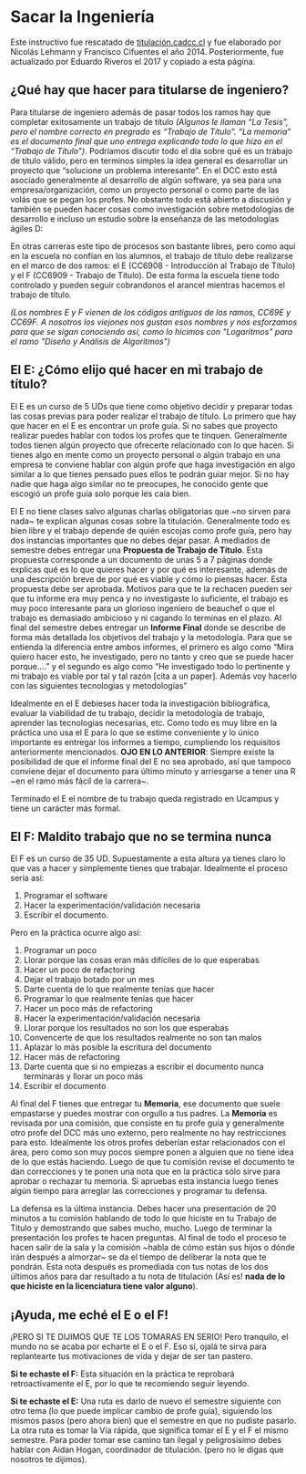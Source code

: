 # Sacar la Ingeniería

Este instructivo fue rescatado de [titulación.cadcc.cl](https://titulacion.cadcc.cl) y fue elaborado por Nicolás Lehmann y Francisco Cifuentes el año 2014. Posteriormente, fue actualizado por Eduardo Riveros el 2017 y copiado a esta página. 

## ¿Qué hay que hacer para titularse de ingeniero?

Para titularse de ingeniero además de pasar todos los ramos hay que completar exitosamente un trabajo de título _(Algunos le llaman “La Tesis”, pero el nombre correcto en pregrado es “Trabajo de Título”. “La memoria” es el documento final que uno entrega explicando todo lo que hizo en el “Trabajo de Título”)_. Podríamos discutir todo el día sobre qué es un trabajo de título válido, pero en terminos simples la idea general es desarrollar un proyecto que “solucione un problema interesante”. En el DCC esto está asociado generalmente al desarrollo de algún software, ya sea para una empresa/organización, como un proyecto personal o como parte de las volás que se pegan los profes. No obstante todo está abierto a discusión y también se pueden hacer cosas como investigación sobre metodologías de desarrollo e incluso un estudio sobre la enseñanza de las metodologías ágiles D:

En otras carreras este tipo de procesos son bastante libres, pero como aquí en la escuela no confían en los alumnos, el trabajo de título debe realizarse en el marco de dos ramos: el E (CC6908 - Introducción al Trabajo de Título) y el F (CC6909 - Trabajo de Título). De esta forma la escuela tiene todo controlado y pueden seguir cobrandonos el arancel mientras hacemos el trabajo de título. 

_(Los nombres E y F vienen de los códigos antiguos de los ramos, CC69E y CC69F. A nosotros los viejones nos gustan esos nombres y nos esforzamos para que se sigan conociendo así, como lo hicimos con "Logaritmos" para el ramo "Diseño y Análisis de Algoritmos")_

## El E: ¿Cómo elijo qué hacer en mi trabajo de título?

El E es un curso de 5 UDs que tiene como objetivo decidir y preparar todas las cosas previas para poder realizar el trabajo de título. Lo primero que hay que hacer en el E es encontrar un profe guía. Si no sabes que proyecto realizar puedes hablar con todos los profes que te tinquen. Generalmente todos tienen algún proyecto que ofrecerte relacionado con lo que hacen. Si tienes algo en mente como un proyecto personal o algún trabajo en una empresa te conviene hablar con algún profe que haga investigación en algo similar a lo que tienes pensado pues ellos te podrán guiar mejor. Si no hay nadie que haga algo similar no te preocupes, he conocido gente que escogió un profe guía solo porque les caía bien.

El E no tiene clases salvo algunas charlas obligatorias que ~no sirven para nada~ te explican algunas cosas sobre la titulación. Generalmente todo es bien libre y el trabajo depende de quién escojas como profe guía, pero hay dos instancias importantes que no debes dejar pasar. A mediados de semestre debes entregar una **Propuesta de Trabajo de Título**. Esta propuesta corresponde a un documento de unas 5 a 7 páginas donde explicas qué es lo que quieres hacer y por qué es interesante, además de una descripción breve de por qué es viable y cómo lo piensas hacer. Esta propuesta debe ser aprobada. Motivos para que te la rechacen pueden ser que tu informe era muy penca y no investigaste lo suficiente, el trabajo es muy poco interesante para un glorioso ingeniero de beauchef o que el trabajo es demasiado ambicioso y ni cagando lo terminas en el plazo. Al final del semestre debes entregar un **Informe Final** donde se describe de forma más detallada los objetivos del trabajo y la metodología. Para que se entienda la diferencia entre ambos informes, el primero es algo como “Mira quiero hacer esto, he investigado, pero no tanto y creo que se puede hacer porque….” y el segundo es algo como “He investigado todo lo pertinente y mi trabajo es viable por tal y tal razón [cita a un paper]. Además voy hacerlo con las siguientes tecnologías y metodologías”

Idealmente en el E debieses hacer toda la investigación bibliográfica, evaluar la viabilidad de tu trabajo, decidir la metodología de trabajo, aprender las tecnologías necesarias, etc. Como todo es muy libre en la práctica uno usa el E para lo que se estime conveniente y lo único importante es entregar los informes a tiempo, cumpliendo los requisitos anteriormente mencionados. **OJO EN LO ANTERIOR**: Siempre existe la posibilidad de que el informe final del E no sea aprobado, así que tampoco conviene dejar el documento para último minuto y arriesgarse a tener una R ~en el ramo más fácil de la carrera~.

Terminado el E el nombre de tu trabajo queda registrado en Ucampus y tiene un carácter más formal.

## El F: Maldito trabajo que no se termina nunca

El F es un curso de 35 UD. Supuestamente a esta altura ya tienes claro lo que vas a hacer y simplemente tienes que trabajar. Idealmente el proceso sería así:

1. Programar el software
1. Hacer la experimentación/validación necesaria
1. Escribir el documento.

Pero en la práctica ocurre algo así:

1. Programar un poco
1. Llorar porque las cosas eran más difíciles de lo que esperabas
1. Hacer un poco de refactoring
1. Dejar el trabajo botado por un mes
1. Darte cuenta de lo que realmente tenías que hacer
1. Programar lo que realmente tenías que hacer
1. Hacer un poco más de refactoring
1. Hacer la experimentación/validación necesaria
1. Llorar porque los resultados no son los que esperabas
1. Convencerte de que los resultados realmente no son tan malos
1. Aplazar lo más posible la escritura del documento
1. Hacer más de refactoring
1. Darte cuenta que si no empiezas a escribir el documento nunca terminarás y llorar un poco más
1. Escribir el documento 

Al final del F tienes que entregar tu **Memoria**, ese documento que suele empastarse y puedes mostrar con orgullo a tus padres. La **Memoria** es revisada por una comisión, que consiste en tu profe guía y generalmente otro profe del DCC más uno externo, pero realmente no hay restricciones para esto. Idealmente los otros profes deberían estar relacionados con el área, pero como son muy pocos siempre ponen a alguien que no tiene idea de lo que estás haciendo. Luego de que tu comisión revise el documento te dan correcciones y te ponen una nota que en la práctica sólo sirve para aprobar o rechazar tu memoria. Si apruebas esta instancia luego tienes algún tiempo para arreglar las correcciones y programar tu defensa.

La defensa es la última instancia. Debes hacer una presentación de 20 minutos a tu comisión hablando de todo lo que hiciste en tu Trabajo de Título y demostrando que sabes mucho, mucho. Luego de terminar la presentación los profes te hacen preguntas. Al final de todo el proceso te hacen salir de la sala y la comisión ~habla de cómo están sus hijos o dónde irán después a almorzar~ se da el tiempo de deliberar la nota que te pondrán. Esta nota después es promediada con tus notas de los dos últimos años para dar resultado a tu nota de titulación (Así es! **nada de lo que hiciste en la licenciatura tiene valor alguno**).

## ¡Ayuda, me eché el E o el F!

¡PERO SI TE DIJIMOS QUE TE LOS TOMARAS EN SERIO! Pero tranquilo, el mundo no se acaba por echarte el E o el F. Eso sí, ojalá te sirva para replantearte tus motivaciones de vida y dejar de ser tan pastero.

**Si te echaste el F:** Esta situación en la práctica te reprobará retroactivamente el E, por lo que te recomiendo seguir leyendo.

**Si te echaste el E:** Una ruta es darlo de nuevo el semestre siguiente con otro tema (lo que puede implicar cambio de profe guía), siguiendo los mismos pasos (pero ahora bien) que el semestre en que no pudiste pasarlo. La otra ruta es tomar la Vía rápida, que significa tomar el E y el F el mismo semestre. Para poder tomar ese camino tan ilegal y peligrosísimo debes hablar con Aidan Hogan, coordinador de titulación. (pero no le digas que nosotros te dijimos). 
